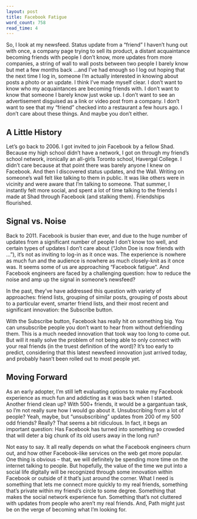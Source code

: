 ```yaml
---
layout: post
title: Facebook Fatigue
word_count: 758
read_time: 4
---
```


So, I look at my newsfeed. Status update from a “friend” I haven’t hung out with once, a company page trying to sell its product, a distant acquaintance becoming friends with people I don’t know, more updates from more companies, a string of wall to wall posts between two people I barely know but met a few months back …and I’ve had enough so I log out hoping that the next time I log in, someone I’m actually interested in knowing about posts a photo or an update. I think I’ve made myself clear. I don’t want to know who my acquaintances are becoming friends with. I don’t want to know that someone I barely know just woke up. I don’t want to see an advertisement disguised as a link or video post from a company. I don’t want to see that my “friend” checked into a restaurant a few hours ago. I don’t care about these things. And maybe you don’t either.

## A Little History

Let’s go back to 2006. I got invited to join Facebook by a fellow Shad. Because my high school didn’t have a network, I got on through my friend’s school network, ironically an all-girls Toronto school, Havergal College. I didn’t care because at that point there was barely anyone I knew on Facebook. And then I discovered status updates, and the Wall. Writing on someone’s wall felt like talking to them in public. It was like others were in vicinity and were aware that I’m talking to someone. That summer, I instantly felt more social, and spent a lot of time talking to the friends I made at Shad through Facebook (and stalking them). Friendships flourished.

## Signal vs. Noise

Back to 2011. Facebook is busier than ever, and due to the huge number of updates from a significant number of people I don’t know too well, and certain types of updates I don’t care about (“John Doe is now friends with …”), it’s not as inviting to log-in as it once was. The experience is nowhere as much fun and the audience is nowhere as much closely-knit as it once was. It seems some of us are approaching “Facebook fatigue”. And Facebook engineers are faced by a challenging question: how to reduce the noise and amp up the signal in someone’s newsfeed?

In the past, they’ve have addressed this question with variety of approaches: friend lists, grouping of similar posts, grouping of posts about to a particular event, smarter friend lists, and their most recent and significant innovation: the Subscribe button.

With the Subscribe button, Facebook has really hit on something big. You can unsubscribe people you don’t want to hear from without defriending them. This is a much needed innovation that took way too long to come out. But will it really solve the problem of not being able to only connect with your real friends (in the truest definition of the word)? It’s too early to predict, considering that this latest newsfeed innovation just arrived today, and probably hasn’t been rolled out to most people yet.

## Moving Forward

As an early adopter, I’m still left evaluating options to make my Facebook experience as much fun and addicting as it was back when I started. Another friend clean up? With 500+ friends, it would be a gargantuan task, so I’m not really sure how I would go about it. Unsubscribing from a lot of people? Yeah, maybe, but “unsubscribing” updates from 200 of my 500 odd friends? Really? That seems a bit ridiculous. In fact, it begs an important question: Has Facebook has turned into something so crowded that will deter a big chunk of its old users away in the long run?

Not easy to say. It all really depends on what the Facebook engineers churn out, and how other Facebook-like services on the web get more popular. One thing is obvious – that, we will definitely be spending more time on the internet talking to people. But hopefully, the value of the time we put into a social life digitally will be recognized through some innovation within Facebook or outside of it that’s just around the corner. What I need is something that lets me connect more quickly to my real friends, something that’s private within my friend’s circle to some degree. Something that makes the social network experience fun. Something that’s not cluttered with updates from people who aren’t my real friends. And, Path might just be on the verge of becoming what I’m looking for.